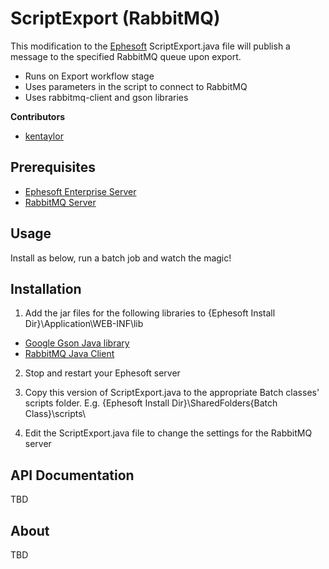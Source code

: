ScriptExport (RabbitMQ)
=======================

This modification to the [Ephesoft][ephe] ScriptExport.java file will publish a message to the specified RabbitMQ queue upon export.

* Runs on Export workflow stage
* Uses parameters in the script to connect to RabbitMQ
* Uses rabbitmq-client and gson libraries


__Contributors__

* [kentaylor](taylor.kenneth@gmail.com)


Prerequisites
-------------
* [Ephesoft Enterprise Server][ephe]
* [RabbitMQ Server][rabbitmq]


Usage
-----
Install as below, run a batch job and watch the magic!


Installation
------------
1. Add the jar files for the following libraries to {Ephesoft Install Dir}\Application\WEB-INF\lib

* [Google Gson Java library][gson]
* [RabbitMQ Java Client][rabbitjava]

2. Stop and restart your Ephesoft server

3. Copy this version of ScriptExport.java to the appropriate Batch classes' scripts folder. E.g. {Ephesoft Install Dir}\SharedFolders\{Batch Class}\scripts\

4. Edit the ScriptExport.java file to change the settings for the RabbitMQ server


API Documentation
-----------------
TBD


About 
-----

TBD

[ephe]: http://www.ephesoft.com/
[gson]: http://code.google.com/p/google-gson/
[rabbitmq]: http://www.rabbitmq.com/
[rabbitjava]: http://www.rabbitmq.com/download.html 